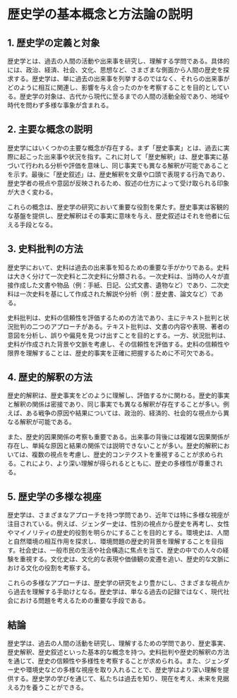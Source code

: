 # 歴史学の基本概念と方法論の説明

## 1. 歴史学の定義と対象

歴史学とは、過去の人間の活動や出来事を研究し、理解する学問である。具体的には、政治、経済、社会、文化、思想など、さまざまな側面から人間の歴史を探求する。歴史学は、単に過去の出来事を列挙するのではなく、それらの出来事がどのように相互に関連し、影響を与え合ったのかを考察することを目的としている。歴史学の対象は、古代から現代に至るまでの人間の活動全般であり、地域や時代を問わず多様な事象が含まれる。

## 2. 主要な概念の説明

歴史学にはいくつかの主要な概念が存在する。まず「歴史事実」とは、過去に実際に起こった出来事や状況を指す。これに対して「歴史解釈」は、歴史事実に基づいて行われる分析や評価を意味し、同じ事実でも異なる解釈が可能であることを示す。最後に「歴史叙述」は、歴史解釈を文章や口頭で表現する行為であり、歴史学者の視点や意図が反映されるため、叙述の仕方によって受け取られる印象が大きく変わる。

これらの概念は、歴史学の研究において重要な役割を果たす。歴史事実は客観的な基盤を提供し、歴史解釈はその事実に意味を与え、歴史叙述はそれを他者に伝える手段となる。

## 3. 史料批判の方法

歴史学において、史料は過去の出来事を知るための重要な手がかりである。史料は大きく分けて一次史料と二次史料に分類される。一次史料は、当時の人々が直接作成した文書や物品（例：手紙、日記、公式文書、遺物など）であり、二次史料は一次史料を基にして作成された解説や分析（例：歴史書、論文など）である。

史料批判は、史料の信頼性を評価するための方法であり、主にテキスト批判と状況批判の二つのアプローチがある。テキスト批判は、文書の内容や表現、著者の意図を分析し、誤りや偏見を見つけ出すことを目的とする。一方、状況批判は、史料が作成された背景や文脈を考慮し、その信頼性を評価する。史料の信頼性や限界を理解することは、歴史的事実を正確に把握するために不可欠である。

## 4. 歴史的解釈の方法

歴史的解釈は、歴史事実をどのように理解し、評価するかに関わる。歴史的事実と解釈の関係は密接であり、同じ事実でも異なる解釈が存在することが多い。例えば、ある戦争の原因や結果については、政治的、経済的、社会的な視点から異なる解釈が可能である。

また、歴史的因果関係の考察も重要である。出来事の背後には複雑な因果関係が存在し、単純な原因と結果の関係では説明できないことが多い。歴史的解釈においては、複数の視点を考慮し、歴史的コンテクストを重視することが求められる。これにより、より深い理解が得られるとともに、歴史の多様性が尊重される。

## 5. 歴史学の多様な視座

歴史学は、さまざまなアプローチを持つ学問であり、近年では特に多様な視座が注目されている。例えば、ジェンダー史は、性別の視点から歴史を再考し、女性やマイノリティの歴史的役割を明らかにすることを目的とする。環境史は、人間と自然環境の相互作用を探求し、環境問題の歴史的背景を理解することを目指す。社会史は、一般市民の生活や社会構造に焦点を当て、歴史の中での人々の経験を重視する。文化史は、文化的な表現や価値観の変遷を追い、歴史的な文脈における文化の役割を考察する。

これらの多様なアプローチは、歴史学の研究をより豊かにし、さまざまな視点から過去を理解する手助けとなる。歴史学は、単なる過去の記録ではなく、現代社会における問題を考えるための重要な手段である。

## 結論

歴史学は、過去の人間の活動を研究し、理解するための学問であり、歴史事実、歴史解釈、歴史叙述といった基本的な概念を持つ。史料批判や歴史的解釈の方法を通じて、歴史の信頼性や多様性を考察することが求められる。また、ジェンダー史や環境史などの多様な視座を取り入れることで、歴史学はより深い理解を提供する。歴史学の学びを通じて、私たちは過去を知り、現在を考え、未来を見据える力を養うことができる。